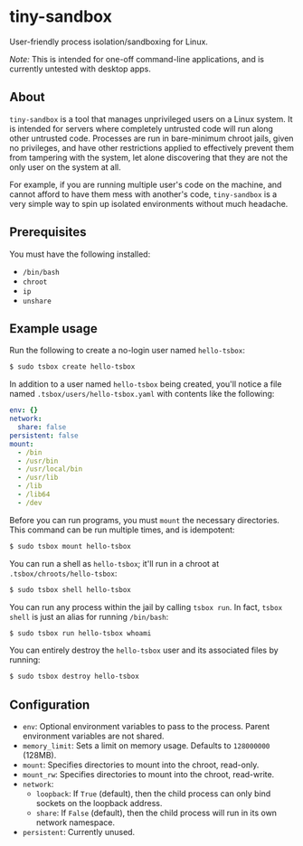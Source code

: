 # tiny-sandbox
User-friendly process isolation/sandboxing for Linux.

*Note:* This is intended for one-off command-line applications, and is currently untested with
desktop apps.

## About
`tiny-sandbox` is a tool that manages unprivileged users on a Linux system.
It is intended for servers where completely untrusted code will run along other
untrusted code. Processes are run in bare-minimum chroot jails, given no
privileges, and have other restrictions applied to effectively prevent them
from tampering with the system, let alone discovering that they are not the only
user on the system at all.

For example, if you are running multiple user's code on the machine, and cannot afford
to have them mess with another's code, `tiny-sandbox` is a very simple way to spin up
isolated environments without much headache.

## Prerequisites
You must have the following installed:
* `/bin/bash`
* `chroot`
* `ip`
* `unshare`

## Example usage
Run the following to create a no-login user named `hello-tsbox`:
```bash
$ sudo tsbox create hello-tsbox
```

In addition to a user named `hello-tsbox` being created, you'll notice
a file named `.tsbox/users/hello-tsbox.yaml` with contents like the following:

```yaml
env: {}
network:
  share: false
persistent: false
mount:
  - /bin
  - /usr/bin
  - /usr/local/bin
  - /usr/lib
  - /lib
  - /lib64
  - /dev
```

Before you can run programs, you must `mount` the necessary directories. This command
can be run multiple times, and is idempotent:

```bash
$ sudo tsbox mount hello-tsbox
```

You can run a shell as `hello-tsbox`; it'll run in a chroot at `.tsbox/chroots/hello-tsbox`:
```bash
$ sudo tsbox shell hello-tsbox
```

You can run any process within the jail by calling `tsbox run`. In fact, `tsbox shell` is
just an alias for running `/bin/bash`:

```bash
$ sudo tsbox run hello-tsbox whoami
```

You can entirely destroy the `hello-tsbox` user and its associated files by running:

```bash
$ sudo tsbox destroy hello-tsbox
```

## Configuration
* `env`: Optional environment variables to pass to the process. Parent
environment variables are not shared.
* `memory_limit`: Sets a limit on memory usage. Defaults to `128000000` (128MB).
* `mount`: Specifies directories to mount into the chroot, read-only.
* `mount_rw`: Specifies directories to mount into the chroot, read-write.
* `network`:
  * `loopback`: If `True` (default), then the child process can only bind sockets
  on the loopback address.
  * `share`: If `False` (default), then the child process will run in its own
  network namespace.
* `persistent`: Currently unused.